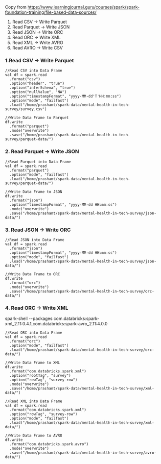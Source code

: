 Copy from https://www.learningjournal.guru/courses/spark/spark-foundation-training/file-based-data-sources/
1. Read CSV -> Write Parquet
2. Read Parquet -> Write JSON
3. Read JSON -> Write ORC
4. Read ORC -> Write XML
5. Read XML -> Write AVRO
6. Read AVRO -> Write CSV

### 1.Read CSV -> Write Parquet
```
//Read CSV into Data Frame
val df = spark.read
  .format("csv")
  .option("header", "true")
  .option("inferSchema", "true")
  .option("nullValue", "NA")
  .option("timestampFormat", "yyyy-MM-dd'T'HH:mm:ss")
  .option("mode", "failfast")
  .load("/home/prashant/spark-data/mental-health-in-tech-survey/survey.csv")

//Write Data Frame to Parquet
df.write
  .format("parquet")
  .mode("overwrite")
  .save("/home/prashant/spark-data/mental-health-in-tech-survey/parquet-data/")
```
### 2. Read Parquet -> Write JSON
```
//Read Parquet into Data Frame
val df = spark.read
  .format("parquet")
  .option("mode", "failfast")
  .load("/home/prashant/spark-data/mental-health-in-tech-survey/parquet-data/")

//Write Data Frame to JSON
df.write
  .format("json")
  .option("timestampFormat", "yyyy-MM-dd HH:mm:ss")
  .mode("overwrite")
  .save("/home/prashant/spark-data/mental-health-in-tech-survey/json-data/")
```
### 3. Read JSON -> Write ORC
```
//Read JSON into Data Frame
val df = spark.read
  .format("json")
  .option("timestampFormat", "yyyy-MM-dd HH:mm:ss")
  .option("mode", "failfast")
  .load("/home/prashant/spark-data/mental-health-in-tech-survey/json-data/")

//Write Data Frame to ORC
df.write
  .format("orc")
  .mode("overwrite")
  .save("/home/prashant/spark-data/mental-health-in-tech-survey/orc-data/")
```
### 4. Read ORC -> Write XML

spark-shell --packages com.databricks:spark-xml_2.11:0.4.1,com.databricks:spark-avro_2.11:4.0.0 

```
//Read ORC into Data Frame
val df = spark.read
  .format("orc")
  .option("mode", "failfast")
  .load("/home/prashant/spark-data/mental-health-in-tech-survey/orc-data/")

//Write Data Frame to XML
df.write
  .format("com.databricks.spark.xml")
  .option("rootTag", "survey")
  .option("rowTag", "survey-row")
  .mode("overwrite")
  .save("/home/prashant/spark-data/mental-health-in-tech-survey/xml-data/")

```

```
//Read XML into Data Frame
val df = spark.read
  .format("com.databricks.spark.xml")
  .option("rowTag", "survey-row")
  .option("mode", "failfast")
  .load("/home/prashant/spark-data/mental-health-in-tech-survey/xml-data/")

//Write Data Frame to AVRO
df.write
  .format("com.databricks.spark.avro")
  .mode("overwrite")
  .save("/home/prashant/spark-data/mental-health-in-tech-survey/avro-data/")
```


